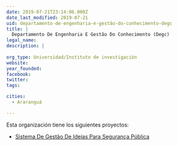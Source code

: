 ```yaml
---
date: 2019-07-21T23:14:06.000Z
date_last_modified: 2019-07-21
uid: departamento-de-engenharia-e-gestão-do-conhecimento-degc
title: |
  Departamento De Engenharia E Gestão Do Conhecimento (Degc)
legal_name: 
description: |
  
org_type: Universidad/Instituto de investigación
website: 
year_founded: 
facebook: 
twitter: 
tags:

cities: 
  - Araranguá

---
```


Esta organización tiene los siguientes proyectos:

- [Sistema De Gestão De Ideias Para Segurança Pública](/proyectos/sistema-de-gestão-de-ideias-para-seguranca-publica)
